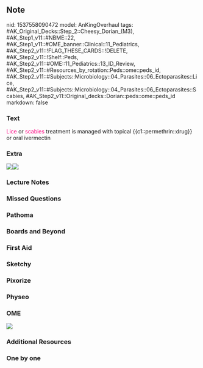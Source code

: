 ## Note
nid: 1537558090472
model: AnKingOverhaul
tags: #AK_Original_Decks::Step_2::Cheesy_Dorian_(M3), #AK_Step1_v11::#NBME::22, #AK_Step1_v11::#OME_banner::Clinical::11_Pediatrics, #AK_Step2_v11::!FLAG_THESE_CARDS::!DELETE, #AK_Step2_v11::!Shelf::Peds, #AK_Step2_v11::#OME::11_Pediatrics::13_ID_Review, #AK_Step2_v11::#Resources_by_rotation::Peds::ome::peds_id, #AK_Step2_v11::#Subjects::Microbiology::04_Parasites::06_Ectoparasites::Lice, #AK_Step2_v11::#Subjects::Microbiology::04_Parasites::06_Ectoparasites::Scabies, #AK_Step2_v11::Original_decks::Dorian::peds::ome::peds_id
markdown: false

### Text
<font color="#FC0280">Lice</font> or <font color=
"#FC0280">scabies</font> treatment is managed with topical
{{c1::permethrin::drug}} or oral ivermectin

### Extra
<img src="paste-195421011968001.jpg"><img src=
"Xnip2018-04-30_08-49-14.jpg">

### Lecture Notes


### Missed Questions


### Pathoma


### Boards and Beyond


### First Aid


### Sketchy


### Pixorize


### Physeo


### OME
<div class="ome-widget">
  <a href=
  "https://onlinemeded.org/spa/pediatrics?ref=anki"><img src=
  "_OME_AnkiFlashcards_Topic_4.png"></a>
</div>

### Additional Resources


### One by one

